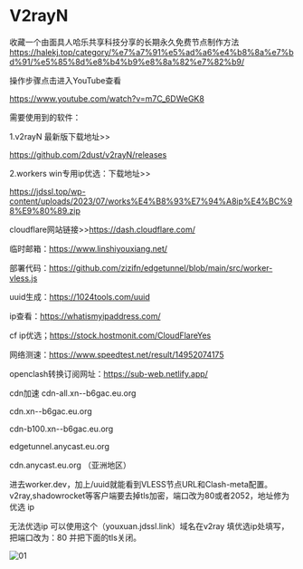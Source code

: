 # V2rayN
收藏一个由面具人哈乐共享科技分享的长期永久免费节点制作方法
https://halekj.top/category/%e7%a7%91%e5%ad%a6%e4%b8%8a%e7%bd%91/%e5%85%8d%e8%b4%b9%e8%8a%82%e7%82%b9/

操作步骤点击进入YouTube查看

https://www.youtube.com/watch?v=m7C_6DWeGK8

需要使用到的软件：

1.v2rayN 最新版下载地址>>

https://github.com/2dust/v2rayN/releases

2.workers win专用ip优选：下载地址>>

https://jdssl.top/wp-content/uploads/2023/07/works%E4%B8%93%E7%94%A8ip%E4%BC%98%E9%80%89.zip

cloudflare网站链接>>https://dash.cloudflare.com/

临时邮箱：https://www.linshiyouxiang.net/

部署代码：https://github.com/zizifn/edgetunnel/blob/main/src/worker-vless.js

uuid生成：https://1024tools.com/uuid

ip查看：https://whatismyipaddress.com/

cf ip优选；https://stock.hostmonit.com/CloudFlareYes

网络测速：https://www.speedtest.net/result/14952074175

openclash转换订阅网址：https://sub-web.netlify.app/

cdn加速
cdn-all.xn--b6gac.eu.org

cdn.xn--b6gac.eu.org 

cdn-b100.xn--b6gac.eu.org 

edgetunnel.anycast.eu.org

cdn.anycast.eu.org （亚洲地区）

进去worker.dev，加上/uuid就能看到VLESS节点URL和Clash-meta配置。v2ray,shadowrocket等客户端要去掉tls加密，端口改为80或者2052，地址修为优选 ip

无法优选ip 可以使用这个（youxuan.jdssl.link）域名在v2ray 填优选ip处填写，把端口改为：80 并把下面的tls关闭。

![01](https://github.com/Charlie1469/V2rayN/assets/125989687/47ea6f76-8f54-42ba-b5d9-db59891c3f45)

